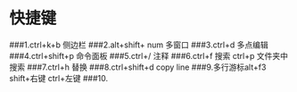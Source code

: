 快捷键
=========

###1.ctrl+k+b 侧边栏
###2.alt+shift+ num   多窗口
###3.ctrl+d 多点编辑
###4.ctrl+shift+p 命令面板
###5.ctrl+/    注释
###6.ctrl+f 搜索  ctrl+p 文件夹中搜索
###7.ctrl+h  替换
###8.ctrl+shift+d  copy line
###9.多行游标alt+f3   shift+右键  ctrl+左键
###10.